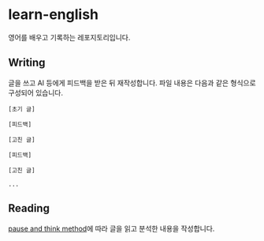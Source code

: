 # learn-english

영어를 배우고 기록하는 레포지토리입니다.

## Writing

글을 쓰고 AI 등에게 피드백을 받은 뒤 재작성합니다.
파일 내용은 다음과 같은 형식으로 구성되어 있습니다.

```
[초기 글]

[피드백]

[고친 글]

[피드백]

[고친 글]

...
```

## Reading

[pause and think method](https://www.antimoon.com/how/readhow.htm)에 따라 글을 읽고 분석한 내용을 작성합니다.
